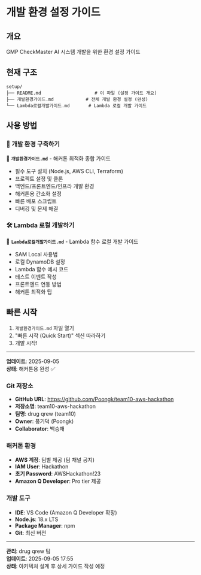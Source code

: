 # 개발 환경 설정 가이드

## 개요
GMP CheckMaster AI 시스템 개발을 위한 환경 설정 가이드

## 현재 구조
```
setup/
├── README.md                    # 이 파일 (설정 가이드 개요)
├── 개발환경가이드.md            # 전체 개발 환경 설정 (완성)
└── Lambda로컬개발가이드.md       # Lambda 로컬 개발 가이드
```

## 사용 방법

### 🚀 **개발 환경 구축하기**
📄 **`개발환경가이드.md`** - 해커톤 최적화 종합 가이드
- 필수 도구 설치 (Node.js, AWS CLI, Terraform)
- 프로젝트 설정 및 클론
- 백엔드/프론트엔드/인프라 개발 환경
- 해커톤용 간소화 설정
- 빠른 배포 스크립트
- 디버깅 및 문제 해결

### 🛠️ **Lambda 로컬 개발하기**
📄 **`Lambda로컬개발가이드.md`** - Lambda 함수 로컬 개발 가이드
- SAM Local 사용법
- 로컬 DynamoDB 설정
- Lambda 함수 예시 코드
- 테스트 이벤트 작성
- 프론트엔드 연동 방법
- 해커톤 최적화 팁

## 빠른 시작
1. `개발환경가이드.md` 파일 열기
2. "빠른 시작 (Quick Start)" 섹션 따라하기
3. 개발 시작!

---
**업데이트**: 2025-09-05  
**상태**: 해커톤용 완성 ✅

### Git 저장소
- **GitHub URL**: https://github.com/Poongk/team10-aws-hackathon
- **저장소명**: team10-aws-hackathon
- **팀명**: drug qrew (team10)
- **Owner**: 풍기덕 (Poongk)
- **Collaborator**: 백승재

### 해커톤 환경
- **AWS 계정**: 팀별 제공 (팀 채널 공지)
- **IAM User**: Hackathon
- **초기 Password**: AWSHackathon!23
- **Amazon Q Developer**: Pro tier 제공

### 개발 도구
- **IDE**: VS Code (Amazon Q Developer 확장)
- **Node.js**: 18.x LTS
- **Package Manager**: npm
- **Git**: 최신 버전

---
**관리**: drug qrew 팀  
**업데이트**: 2025-09-05 17:55  
**상태**: 아키텍처 설계 후 상세 가이드 작성 예정
